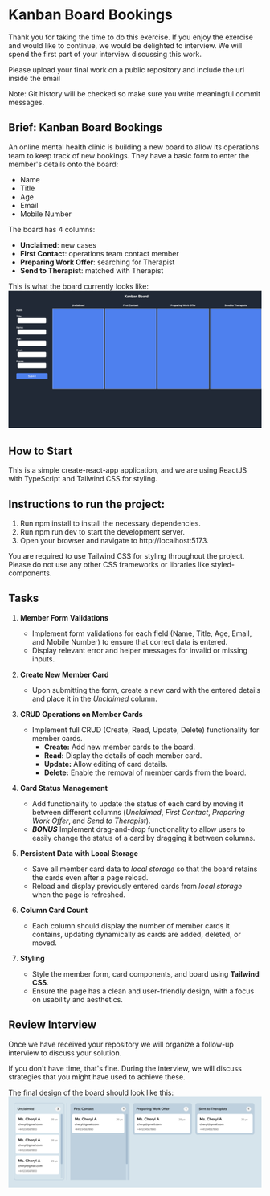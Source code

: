 # Kanban Board Bookings

Thank you for taking the time to do this exercise. If you enjoy the exercise and would like to continue, we would be delighted to interview. We will spend the first part of your interview discussing this work.

Please upload your final work on a public repository and include the url inside the email

Note: Git history will be checked so make sure you write meaningful commit messages.

## Brief: Kanban Board Bookings

An online mental health clinic is building a new board to allow its operations team to keep track of new bookings. They have a basic form to enter the member's details onto the board:

- Name
- Title
- Age
- Email
- Mobile Number

The board has 4 columns:

- **Unclaimed**: new cases
- **First Contact**: operations team contact member
- **Preparing Work Offer**: searching for Therapist
- **Send to Therapist**: matched with Therapist

This is what the board currently looks like:
![initial-board](public/initial-board.png)

## How to Start

This is a simple create-react-app application, and we are using ReactJS with TypeScript and Tailwind CSS for styling.

## Instructions to run the project:

1. Run npm install to install the necessary dependencies.
2. Run npm run dev to start the development server.
3. Open your browser and navigate to http://localhost:5173.

You are required to use Tailwind CSS for styling throughout the project. Please do not use any other CSS frameworks or libraries like styled-components.

## Tasks

1. **Member Form Validations**

   - Implement form validations for each field (Name, Title, Age, Email, and Mobile Number) to ensure that correct data is entered.
   - Display relevant error and helper messages for invalid or missing inputs.

2. **Create New Member Card**

   - Upon submitting the form, create a new card with the entered details and place it in the _Unclaimed_ column.

3. **CRUD Operations on Member Cards**

   - Implement full CRUD (Create, Read, Update, Delete) functionality for member cards.
     - **Create:** Add new member cards to the board.
     - **Read:** Display the details of each member card.
     - **Update:** Allow editing of card details.
     - **Delete:** Enable the removal of member cards from the board.

4. **Card Status Management**

   - Add functionality to update the status of each card by moving it between different columns (_Unclaimed_, _First Contact_, _Preparing Work Offer_, and _Send to Therapist_).
   - **_BONUS_** Implement drag-and-drop functionality to allow users to easily change the status of a card by dragging it between columns. 

5. **Persistent Data with Local Storage**

   - Save all member card data to _local storage_ so that the board retains the cards even after a page reload.
   - Reload and display previously entered cards from _local storage_ when the page is refreshed.

6. **Column Card Count**

   - Each column should display the number of member cards it contains, updating dynamically as cards are added, deleted, or moved.

7. **Styling**
   - Style the member form, card components, and board using **Tailwind CSS**.
   - Ensure the page has a clean and user-friendly design, with a focus on usability and aesthetics.

## Review Interview

Once we have received your repository we will organize a follow-up interview to discuss your solution.

If you don't have time, that's fine. During the interview, we will discuss strategies that you might have used to achieve these.

The final design of the board should look like this:
![final-board](public/final-board.png)
